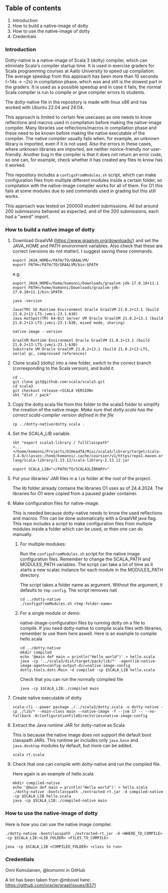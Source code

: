 ## Table of contents

1. Introduction
2. How to build a native-image of dotty
3. How to use the native-image of dotty
4. Credentials

### Introduction

Dotty-native is a native-image of Scala 3 (dotty) compiler, which can eliminate Scala's compiler startup time. It is used in exercise graders for Scala programming courses at Aalto University to speed up compilation. The average speedup from this approach has been more than 10 seconds (~14s -> ~2s) in compilation phase, which was and still is the slowest part in the graders. It is used as a possible speedup and in case it fails, the normal Scala compiler is run to compile or give compiler errors to students.

The dotty-native file in the repository is made with linux x86 and has worked with Ubuntu 22.04 and 24.04.

This approach is limited to certain few usecases as one needs to know reflections and macros used in compilation before making the native-image compiler. Many libraries use reflections/macros in compilation phase and these need to be known before making the native executable of the compiler. The native compiler usually fails when, for example, an unknown library is imported, even if it is not used. Also the errors in these cases, where unknown libraries are imported, are neither novice-friendly nor user-friendly. Another bug in the compiler is that it does not return an error code, so one can, for example, check whether it has created any files to know has it worked.

This repository includes a ```configsFromModules.sh``` script, which can make configuration files from multiple different modules inside a certain folder, so compilation with the native-image compiler works for all of them. For O1 this fails at some modules due to sed commands used in grading but this still works.

This approach was tested on 200000 student submissions. All but around 200 submissions behaved as expected, and of the 200 submissions, each had a "weird" import.

### How to build a native image of dotty

1. Download GraalVM (https://www.graalvm.org/downloads/) and set the JAVA_HOME and PATH environment variables. Also check that these are correct (versions do not matter). I suggest saving these commands.

    ```
    export JAVA_HOME=/PATH/TO/GRAALVM/
    export PATH=/PATH/TO/GRAALVM/bin:$PATH
    ```
    e.g.
    ```
    export JAVA_HOME=/home/komonni/Downloads/graalvm-jdk-17.0.10+11.1
    export PATH=/home/komonni/Downloads/graalvm-jdk-17.0.10+11.1/bin:$PATH
    ```

    ```
    java -version

    Java(TM) SE Runtime Environment Oracle GraalVM 21.0.2+13.1 (build 21.0.2+13-LTS-jvmci-23.1-b30)
    Java HotSpot(TM) 64-Bit Server VM Oracle GraalVM 21.0.2+13.1 (build 21.0.2+13-LTS-jvmci-23.1-b30, mixed mode, sharing)
    ```

    ```
    native-image --version

    GraalVM Runtime Environment Oracle GraalVM 21.0.2+13.1 (build 21.0.2+13-LTS-jvmci-23.1-b30)
    Substrate VM Oracle GraalVM 21.0.2+13.1 (build 21.0.2+13-LTS, serial gc, compressed references)
    ```

2. Clone scala3 (dotty) into a new folder, switch to the correct branch (corresponding to the Scala version), and build it.

    ```
    cd ..
    git clone git@github.com:scala/scala3.git
    cd scala3
    git checkout release-<SCALA VERSION>
    sbt "dist / pack"
    ```

3. Copy the dotty.scala file from this folder to the scala3 folder to simplify the creation of the native image. *Make sure that dotty.scala has the correct scala-compiler version defined in the file*

    ```
    cp ../dotty-native/dotty.scala .
    ```

4. Set the SCALA_LIB variable.

    ```
    sbt "export scala3-library / fullClasspath"
    ➜...
    ➜/home/komonni/Projects/O1HeadTA/Misc/scala3/library/target/scala-3.4.0/classes:/home/komonni/.cache/coursier/v1/https/repo1.maven.org/maven2/org/scala-lang/scala-library/2.13.12/scala-library-2.13.12.jar

    export SCALA_LIB="</PATH/TO/SCALA3LIBRARY>"
    ```

5. Put your libraries' JAR files in a `lib` folder at the root of the project.

    The lib folder already contains the libraries O1 uses as of 24.4.2024.
    The libraries for O1 were copied from a paused grader container.

6. Make configuration files for native-image.
    
    This is needed because dotty-native needs to know the used reflections and macros. This can be done automatically with a GraalVM java flag. This repo includes a script to make configuration files from multiple modules inside a folder which can be used, or then one can do manually.

    1. For multiple modukes:
    
        Run the ```configsFromModules.sh``` script for the native image configuration files. Remember to change the SCALA_PATH and MODULES_PATH variables. The script can take a lot of time as it starts a new scalac instance for each module in the MODULES_PATH directory.

        The script takes a folder name as argument. Without the argument, it defaults to `tmp-config`. The script removes nati

        ```
        cd ../dotty-native
        ./configsFromModules.sh <tmp-folder-name>
        ```

    2. For a single module or demo:
    
        native-image-configuration files by running dotty on a file to compile. If you need dotty-native to compile scala files with libraries, remember to use them here aswell. Here is an example to compile hello.scala

        ```
        cd ../dotty-native
        mkdir compiled
        echo '@main def main = println("Hello world")' > hello.scala
        java -cp '../scala3/dist/target/pack/lib/*' -agentlib:native-image-agent=config-output-dir=native-image-config dotty.tools.dotc.Main -d compiled -cp $SCALA_LIB hello.scala
        ```

        Check that you can run the normally compiled file

        ```
        java -cp $SCALA_LIB:./compiled main
        ```

7. Create native executable of dotty

    ```
    scala-cli --power package ./../scala3/dotty.scala -o dotty-native -cp ./lib/* --main-class main --native-image -f --jvm 17 -- --no-fallback -H:ConfigurationFileDirectories=native-image-config
    ```

8. Extract the Java runtime JAR for dotty-native as Scala

    This is because the native image does not support the default boot classpath JARs. This runtime jar includes only ```java.base``` and ```java.desktop``` modules by default, but more can be added.

    ```
    scala rt.scala
    ```

9. Check that one can compile with dotty-native and run the compiled file. 

    Here again is an example of hello.scala

    ```
    mkdir compiled-native
    echo '@main def main = println("Hello world")' > hello.scala
    ./dotty-native -bootclasspath ./extracted-rt.jar -d compiled-native -cp $SCALA_LIB hello.scala
    java -cp $SCALA_LIB:./compiled-native main
    ```

### How to use the native-image of dotty

Here is how you can use the native image compiler.

```
./dotty-native -bootclasspath ./extracted-rt.jar -d <WHERE_TO_COMPILE> -cp $SCALA_LIB:<LIB_FOLDER> <FILES_TO_COMPILE>

java -cp $SCALA_LIB <COMPILED_FOLDER> <class to run>
```

### Credentials

Onni Komulainen, @komonni in GitHub

A lot has been taken from @mbovel here:
    https://github.com/oracle/graal/issues/8371